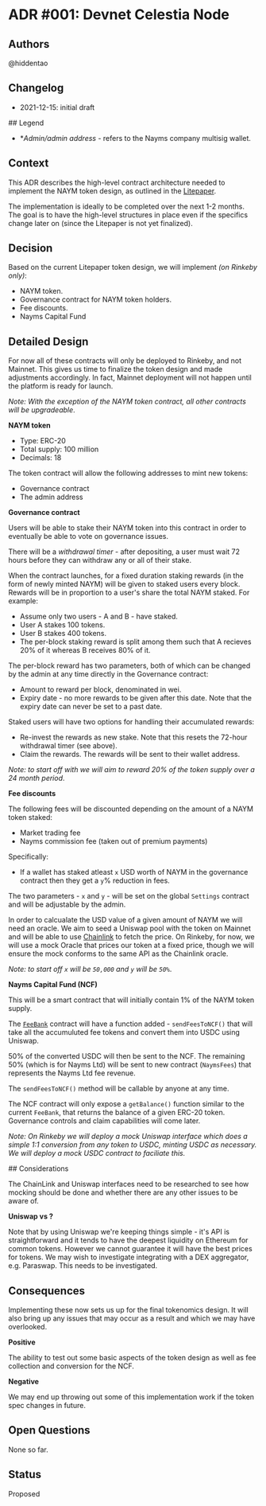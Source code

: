 # ADR #001: Devnet Celestia Node

## Authors

@hiddentao

## Changelog

* 2021-12-15: initial draft

## Legend

* **Admin/admin address* - refers to the Nayms company multisig wallet.

## Context

This ADR describes the high-level contract architecture needed to implement the NAYM token design, as outlined in the [Litepaper](https://docs.google.com/document/d/1_-eVYtGmxAxn9bA4AXBSA1UhlLxL-y8in41s2gTd53I/). 

The implementation is ideally to be completed over the next 1-2 months. The goal is to have the high-level structures in place even if the specifics change later on (since the Litepaper is not yet finalized).

## Decision

Based on the current Litepaper token design, we will implement _(on Rinkeby only)_:

* NAYM token.
* Governance contract for NAYM token holders.
* Fee discounts.
* Nayms Capital Fund

## Detailed Design

For now all of these contracts will only be deployed to Rinkeby, and not Mainnet. This gives us time to finalize the token design and made adjustments accordingly. In fact, Mainnet deployment will not happen until the platform is ready for launch.

_Note: With the exception of the NAYM token contract, all other contracts will be upgradeable_.

**NAYM token**

* Type: ERC-20
* Total supply: 100 million
* Decimals: 18

The token contract will allow the following addresses to mint new tokens:

* Governance contract
* The admin address

**Governance contract**

Users will be able to stake their NAYM token into this contract in order to eventually be able to vote on governance issues. 

There will be a _withdrawal timer_ - after depositing, a user must wait 72 hours before they can withdraw any or all of their stake.

When the contract launches, for a fixed duration staking rewards (in the form of newly minted NAYM) will be given to staked users every block. Rewards will be in proportion to a user's share the total NAYM staked. For example:

* Assume only two users - A and B - have staked.
* User A stakes 100 tokens.
* User B stakes 400 tokens.
* The per-block staking reward is split among them such that A recieves 20% of it whereas B receives 80% of it.

The per-block reward has two parameters, both of which can be changed by the admin at any time directly in the Governance contract:

* Amount to reward per block, denominated in wei.
* Expiry date - no more rewards to be given after this date. Note that the expiry date can never be set to a past date.


Staked users will have two options for handling their accumulated rewards:

* Re-invest the rewards as new stake. Note that this resets the 72-hour withdrawal timer (see above).
* Claim the rewards. The rewards will be sent to their wallet address.

_Note: to start off with we will aim to reward 20% of the token supply over a 24 month period_.

**Fee discounts**

The following fees will be discounted depending on the amount of a NAYM token staked:

* Market trading fee
* Nayms commission fee (taken out of premium payments)

Specifically:

* If a wallet has staked atleast `x` USD worth of NAYM in the governance contract then they get a `y`% reduction in fees.

The two parameters - `x` and `y` - will be set on the global `Settings` contract and will be adjustable by the admin.

In order to calcualate the USD value of a given amount of NAYM we will need an oracle. We aim to seed a Uniswap pool with the token on Mainnet and will be able to use [Chainlink](https://chain.link/) to fetch the price. On Rinkeby, for now, we will use a mock Oracle that prices our token at a fixed price, though we will ensure the mock conforms to the same API as the Chainlink oracle.

_Note: to start off `x` will be `50,000` and `y` will be `50%`_.

**Nayms Capital Fund (NCF)**

This will be a smart contract that will initially contain 1% of the NAYM token supply.

The [`FeeBank`](https://github.com/nayms/contracts/blob/master/contracts/FeeBank.sol) contract will have a function added - `sendFeesToNCF()` that will take all the accumuluted fee tokens and convert them into USDC using Uniswap. 

50% of the converted USDC will then be sent to the NCF. The remaining 50% (which is for Nayms Ltd) will be sent to new contract (`NaymsFees`) that represents the Nayms Ltd fee revenue.

The `sendFeesToNCF()` method will be callable by anyone at any time.

The NCF contract will only expose a `getBalance()` function similar to the current `FeeBank`, that returns the balance of a given ERC-20 token. Governance controls and claim capabilities will come later.

_Note: On Rinkeby we will deploy a mock Uniswap interface which does a simple 1:1 conversion from any token to USDC, minting USDC as necessary. We will deploy a mock USDC contract to faciliate this._

## Considerations

The ChainLink and Uniswap interfaces need to be researched to see how mocking should be done and whether there are any other issues to be aware of. 

**Uniswap vs ?**

Note that by using Uniswap we're keeping things simple - it's API is straightforward and it tends to have the deepest liquidity on Ethereum for common tokens. However we cannot guarantee it will have the best prices for tokens. We may wish to investigate integrating with a DEX aggregator, e.g. Paraswap. This needs to be investigated.

## Consequences

Implementing these now sets us up for the final tokenomics design. It will also bring up any issues that may occur as a result and which we may have overlooked.

**Positive**

The ability to test out some basic aspects of the token design as well as fee collection and conversion for the NCF.

**Negative**

We may end up throwing out some of this implementation work if the token spec changes in future.

## Open Questions

None so far.

## Status

Proposed

